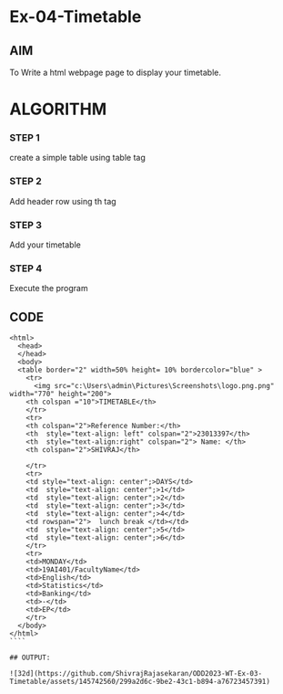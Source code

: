 # Ex-04-Timetable
## AIM
To Write a html webpage page to display your timetable.

# ALGORITHM
### STEP 1
create a simple table using table tag
### STEP 2
Add header row using th tag
### STEP 3
Add your timetable
### STEP 4
Execute the program
## CODE
``````
<html>
  <head>
  </head>
  <body> 
  <table border="2" width=50% height= 10% bordercolor="blue" >
    <tr> 
      <img src="c:\Users\admin\Pictures\Screenshots\logo.png.png" width="770" height="200">
    <th colspan ="10">TIMETABLE</th>  
    </tr> 
    <tr> 
    <th colspan="2">Reference Number:</th> 
    <th  style="text-align: left" colspan="2">23013397</th> 
    <th  style="text-align:right" colspan="2"> Name: </th> 
    <th colspan="2">SHIVRAJ</th>
    
    </tr> 
    <tr> 
    <td style="text-align: center";>DAYS</td> 
    <td  style="text-align: center";>1</td>
    <td  style="text-align: center";>2</td>
    <td  style="text-align: center";>3</td> 
    <td  style="text-align: center";>4</td>
    <td rowspan="2">  lunch break </td></td>
    <td  style="text-align: center";>5</td>
    <td  style="text-align: center";>6</td>
    </tr> 
    <tr> 
    <td>MONDAY</td> 
    <td>19AI401/FacultyName</td>
    <td>English</td>
    <td>Statistics</td>
    <td>Banking</td> 
    <td>-</td>
    <td>EP</td>
    </tr>
  </body>
</html>
````

## OUTPUT:

![32d](https://github.com/ShivrajRajasekaran/ODD2023-WT-Ex-03-Timetable/assets/145742560/299a2d6c-9be2-43c1-b894-a76723457391)

